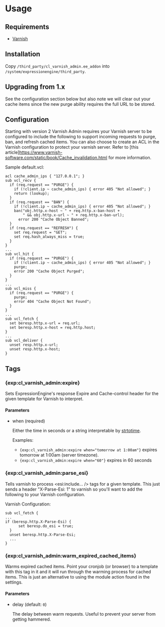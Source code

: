 Usage
===============

Requirements
-----

* [Varnish](https://www.varnish-cache.org/trac/wiki/Installation)

Installation
-----

Copy `/third_party/cl_varnish_admin.ee_addon` into `/system/expressionengine/third_party`.

Upgrading from 1.x
-----

See the configuration section below but also note we will clear out your cache items since the new purge ability requires the full URL to be stored.

Configuration
-----

Starting with version 2 Varnish Admin requires your Varnish server to be configured to include the following to support incoming 
requests to purge, ban, and refresh cached items. You can also choose to create an ACL in the Varnish configuration to protect your varnish server.
Refer to [this article]https://www.varnish-software.com/static/book/Cache_invalidation.html for more information.

  Sample default.vcl:

  ```
  acl cache_admin_ips { "127.0.0.1"; }
  sub vcl_recv {
    if (req.request == "PURGE") {
      if (!client.ip ~ cache_admin_ips) { error 405 "Not allowed"; }
      return (lookup);
    }
    if (req.request == "BAN") {
      if (!client.ip ~ cache_admin_ips) { error 405 "Not allowed"; }
      ban("obj.http.x-host ~ " + req.http.x-ban-host +
          " && obj.http.x-url ~ " + req.http.x-ban-url);
        error 200 "Cache Object Banned";
    }
    if (req.request == "REFRESH") {
      set req.request = "GET";
      set req.hash_always_miss = true;
    }
  }
  ...
  sub vcl_hit {
    if (req.request == "PURGE") {
      if (!client.ip ~ cache_admin_ips) { error 405 "Not allowed"; }
      purge;
      error 200 "Cache Object Purged";
    }
  }
  ...
  sub vcl_miss {
    if (req.request == "PURGE") {
      purge;
      error 404 "Cache Object Not Found";
    }
  }
  ...
  sub vcl_fetch {
    set beresp.http.x-url = req.url;
    set beresp.http.x-host = req.http.host;
  }
  ...
  sub vcl_deliver {
    unset resp.http.x-url;
    unset resp.http.x-host;
  }
  ```

Tags
-----

### {exp:cl_varnish_admin:expire}

Sets ExpressionEngine's response Expire and Cache-control header for the given template for Varnish to interpret.

#### Parameters

+ when (required)

  Either the time in seconds or a string interpretable by [strtotime](http://php.net/strtotime).

  Examples: 
    * `{exp:cl_varnish_admin:expire when="tomorrow at 1:00am"}` expires tomorrow at 1:00am (server timezone).
    * `{exp:cl_varnish_admin:expire when="60"}` expires in 60 seconds

### {exp:cl_varnish_admin:parse_esi}

Tells varnish to process <esi:include... /> tags for a given template. This just sends a header "X-Parse-Esi: 1" to varnish
so you'll want to add the following to your Varnish configuration.

  Varnish Configuration:

  ```
  sub vcl_fetch {
  ...
  if (beresp.http.X-Parse-Esi) {
        set beresp.do_esi = true;
    }
    unset beresp.http.X-Parse-Esi;
    ...
  }
  ```

### {exp:cl_varnish_admin:warm_expired_cached_items}

Warms expired cached items. Point your cronjob (or browser) to a template with this tag in it and it will run through 
the warming process for cached items. This is just an alternative to using the module action found in the settings. 

#### Parameters

+ delay (default: `0`)

  The delay between warm requests. Useful to prevent your server from getting hammered.
